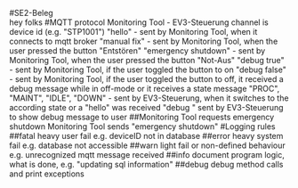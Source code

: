 #SE2-Beleg  
hey folks
#MQTT protocol Monitoring Tool - EV3-Steuerung
channel is device id (e.g. "STP1001")
"hello" - sent by Monitoring Tool, when it connects to mqtt broker
"manual fix" - sent by Monitoring Tool, when the user pressed the button "Entstören"
"emergency shutdown" - sent by Monitoring Tool, when the user pressed the button "Not-Aus"
"debug true" - sent by Monitoring Tool, if the user toggled the button to on
"debug false" - sent by Monitoring Tool, if the user toggled the button to off, it received a debug message while in off-mode or it receives a state message
"PROC", "MAINT", "IDLE", "DOWN" - sent by EV3-Steuerung, when it switches to the according state or a "hello" was received
"debug <message>" sent by EV3-Steuerung to show debug message to user
##Monitoring Tool requests emergency shutdown
Monitoring Tool sends "emergency shutdown"
#Logging rules
##fatal
heavy user fail e.g. deviceID not in database
##error
heavy system fail e.g. database not accessible
##warn
light fail or non-defined behaviour e.g. unrecognized mqtt message received
##info
document program logic, what is done, e.g. "updating sql information"
##debug
debug method calls and print exceptions
